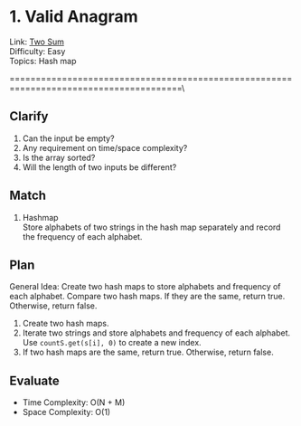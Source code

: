 # 1. Valid Anagram
Link: [Two Sum](https://leetcode.com/problems/valid-anagram/description/)\
Difficulty: Easy\
Topics: Hash map

=======================================================================================\

## Clarify
1. Can the input be empty?
2. Any requirement on time/space complexity?
3. Is the array sorted?
4. Will the length of two inputs be different?
## Match
1. Hashmap\
   Store alphabets of two strings in the hash map separately and record the frequency of each alphabet.
## Plan
General Idea: Create two hash maps to store alphabets and frequency of each alphabet. Compare two hash maps. If they are the same, return true. Otherwise, return false.
1. Create two hash maps.
2. Iterate two strings and store alphabets and frequency of each alphabet. Use `countS.get(s[i], 0)` to create a new index.
3. If two hash maps are the same, return true. Otherwise, return false.
## Evaluate
- Time Complexity: O(N + M)
- Space Complexity: O(1)

